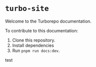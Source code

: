 # `turbo-site`

Welcome to the Turborepo documentation.

To contribute to this documentation:

1. Clone this repository.
2. Install dependencies
3. Run `pnpm run docs:dev`.

test
